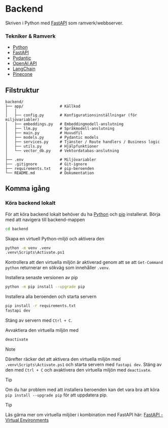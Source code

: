 # Backend
Skriven i Python med [FastAPI](https://fastapi.tiangolo.com/) som ramverk/webbserver.

### Tekniker & Ramverk
- [Python](https://www.python.org/)
- [FastAPI](https://fastapi.tiangolo.com/)
- [Pydantic](https://pydantic-docs.helpmanual.io/)
- [OpenAI API](https://platform.openai.com/docs/overview)
- [LangChain](https://python.langchain.com/docs/introduction/)
- [Pinecone](https://www.pinecone.io/)

## Filstruktur
```
backend/
├── app/                # Källkod
│   │ 
│   ├── config.py       # Konfigurationsinställningar (för miljövariabler)
│   ├── embeddings.py   # Embeddingmodell-anslutning
│   ├── llm.py          # Språkmodell-anslutning
│   ├── main.py         # Huvudfil
│   ├── models.py       # Pydantic models
│   ├── services.py     # Tjänster / Route handlers / Business logic
│   ├── utils.py        # Hjälpfunktioner
│   └── vector_db.py    # Vektordatabas-anslutning
│ 
├── .env                # Miljövariabler
├── .gitignore          # Git-ignore
├── requirements.txt    # pip-beroenden
└── README.md           # Dokumentation
```

## Komma igång
### Köra backend lokalt
För att köra backend lokalt behöver du ha [Python](https://www.python.org/) och [pip](https://pypi.org/project/pip/) installerat.
Börja med att navigera till backend-mappen
```bash
cd backend
```

Skapa en virtuell Python-miljö och aktivera den
```bash
python -m venv .venv
.venv\Scripts\Activate.ps1
```

Kontrollera att den virtuella miljön är aktiverad genom att se att `Get-Command python` returnerar en sökväg som innehåller `.venv`.	

Installera senaste versionen av pip
```bash
python -m pip install --upgrade pip
```

Installera alla beroenden och starta servern
```bash
pip install -r requirements.txt
fastapi dev
```

Stäng av servern med `Ctrl + C`.

Avvaktiera den virtuella miljön med
```bash
deactivate
```

> [!NOTE]
> Därefter räcker det att aktivera den virtuella miljön med `.venv\Scripts\Activate.ps1` och starta servern med `fastapi dev`. Stäng av den med `Ctrl + C` och avaktivera den virtuella miljön med `deactivate`.

> [!TIP]
> Om du har problem med att installera beroenden kan det vara bra att köra `pip install --upgrade pip` för att uppdatera pip.

> [!TIP]
> Läs gärna mer om virtuella miljöer i kombination med FastAPI här:
> [FastAPI - Virtual Environments](https://fastapi.tiangolo.com/virtual-environments/)


